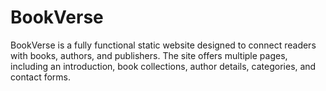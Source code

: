 # BookVerse

BookVerse is a fully functional static website designed to connect readers with books, authors, and publishers. The site offers multiple pages, including an introduction, book collections, author details, categories, and contact forms.

